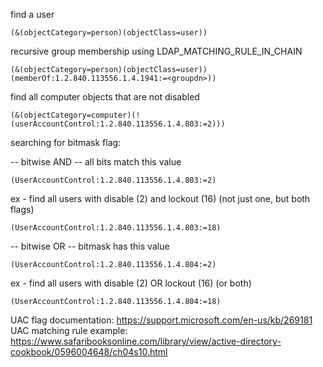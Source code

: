 find a user

```text
(&(objectCategory=person)(objectClass=user))
```

recursive group membership using LDAP_MATCHING_RULE_IN_CHAIN

```text
(&(objectCategory=person)(objectClass=user))(memberOf:1.2.840.113556.1.4.1941:=<groupdn>))
```

find all computer objects that are not disabled

```text
(&(objectCategory=computer)(!(userAccountControl:1.2.840.113556.1.4.803:=2)))
```

searching for bitmask flag:

-- bitwise AND -- all bits match this value

```text
(UserAccountControl:1.2.840.113556.1.4.803:=2)
```

ex - find all users with disable (2) and lockout (16) (not just one, but both flags)

```text
(UserAccountControl:1.2.840.113556.1.4.803:=18)
```

-- bitwise OR -- bitmask has this value

```text
(UserAccountControl:1.2.840.113556.1.4.804:=2)
```

ex - find all users with disable (2) OR lockout (16) (or both)

```text
(UserAccountControl:1.2.840.113556.1.4.804:=18)
```

UAC flag documentation: https://support.microsoft.com/en-us/kb/269181
UAC matching rule example: https://www.safaribooksonline.com/library/view/active-directory-cookbook/0596004648/ch04s10.html
